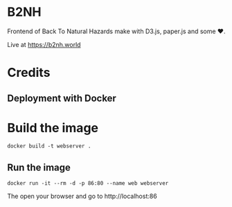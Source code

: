 # B2NH
Frontend of Back To Natural Hazards make with D3.js, paper.js and some ❤️.

Live at https://b2nh.world

# Credits


## Deployment with Docker

# Build the image
`docker build -t webserver .`

## Run the image
`docker run -it --rm -d -p 86:80 --name web webserver`

The open your browser and go to http://localhost:86
